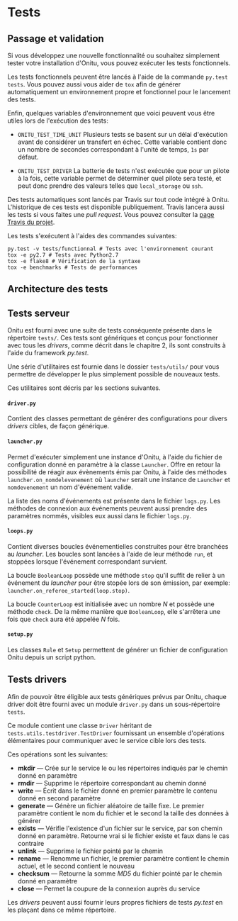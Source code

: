 # Tests

## Passage et validation

Si vous développez une nouvelle fonctionnalité ou souhaitez simplement tester
votre installation d'Onitu, vous pouvez exécuter les tests fonctionnels.

Les tests fonctionnels peuvent être lancés à l'aide de la commande ```py.test
tests```. Vous pouvez aussi vous aider de ```tox``` afin de générer
automatiquement un environnement propre et fonctionnel pour le lancement des
tests.

Enfin, quelques variables d'environnement que voici peuvent vous être utiles
lors de l'exécution des tests:

* ```ONITU_TEST_TIME_UNIT``` Plusieurs tests se basent sur un délai d'exécution
avant de considérer un transfert en échec. Cette variable contient donc un
nombre de secondes correspondant à l'unité de temps, ```1s``` par défaut.

* ```ONITU_TEST_DRIVER``` La batterie de tests n'est exécutée que pour un pilote
à la fois, cette variable permet de déterminer quel pilote sera testé, et peut
donc prendre des valeurs telles que ```local_storage``` ou ```ssh```.

Des tests automatiques sont lancés par Travis sur tout code intégré à Onitu.
L'historique de ces tests est disponible publiquement. Travis lancera aussi les
tests si vous faites une *pull request*. Vous pouvez consulter la [page Travis
du projet](https://travis-ci.org/onitu/onitu).

Les tests s'exécutent à l'aides des commandes suivantes:

    py.test -v tests/functionnal # Tests avec l'environnement courant
    tox -e py2.7 # Tests avec Python2.7
    tox -e flake8 # Vérification de la syntaxe
    tox -e benchmarks # Tests de performances

## Architecture des tests

## Tests serveur

Onitu est fourni avec une suite de tests conséquente présente dans le répertoire `tests/`. Ces tests sont génériques et conçus pour fonctionner avec tous les *drivers*, comme décrit dans le chapitre 2, ils sont construits à l'aide du framework *py.test*.

Une série d'utilitaires est fournie dans le dossier `tests/utils/` pour vous permettre de développer le plus simplement possible de nouveaux tests.

Ces utilitaires sont décris par les sections suivantes.

#### `driver.py`

Contient des classes permettant de générer des configurations pour divers *drivers* cibles, de façon générique.

#### `launcher.py`

Permet d'exécuter simplement une instance d'Onitu, à l'aide du fichier de configuration donné en paramètre à la classe `Launcher`. Offre en retour la possibilité de réagir aux évènements émis par Onitu, à l'aide des méthodes `launcher.on_nomdelevenement` où `launcher` serait une instance de `Launcher` et `nomdevenement` un nom d'événement valide.

La liste des noms d'événements est présente dans le fichier `logs.py`. Les méthodes de connexion aux événements peuvent aussi prendre des paramètres nommés, visibles eux aussi dans le fichier `logs.py`.

#### `loops.py`

Contient diverses boucles événementielles construites pour être branchées au *launcher*. Les boucles sont lancées à l'aide de leur méthode `run`, et stoppées lorsque l'événement correspondant survient.

La boucle `BooleanLoop` possède une méthode `stop` qu'il suffit de relier à un événement du *launcher* pour être stopée lors de son émission, par exemple: `launcher.on_referee_started(loop.stop)`.

La boucle `CounterLoop` est initialisée avec un nombre *N* et possède une méthode `check`. De la même manière que `BooleanLoop`, elle s'arrêtera une fois que `check` aura été appelée *N* fois.

#### `setup.py`

Les classes `Rule` et `Setup` permettent de générer un fichier de configuration Onitu depuis un script python.


## Tests drivers

Afin de pouvoir être éligible aux tests génériques prévus par Onitu, chaque driver doit être fourni avec un module `driver.py` dans un sous-répertoire `tests`.

Ce module contient une classe `Driver` héritant de `tests.utils.testdriver.TestDriver` fournissant un ensemble d'opérations élémentaires pour communiquer avec le service cible lors des tests.

Ces opérations sont les suivantes:

- **mkdir** — Crée sur le service le ou les répertoires indiqués par le chemin donné en paramètre
- **rmdir** — Supprime le répertoire correspondant au chemin donné
- **write** — Écrit dans le fichier donné en premier paramètre le contenu donné en second paramètre
- **generate** — Génère un fichier aléatoire de taille fixe. Le premier paramètre contient le nom du fichier et le second la taille des données à générer
- **exists** — Vérifie l'existence d'un fichier sur le service, par son chemin donné en paramètre. Retourne vrai si le fichier existe et faux dans le cas contraire
- **unlink** — Supprime le fichier pointé par le chemin
- **rename** — Renomme un fichier, le premier paramètre contient le chemin actuel, et le second contient le nouveau
- **checksum** — Retourne la somme *MD5* du fichier pointé par le chemin donné en paramètre
- **close** — Permet la coupure de la connexion auprès du service

Les *drivers* peuvent aussi fournir leurs propres fichiers de tests *py.test* en les plaçant dans ce même répertoire.
